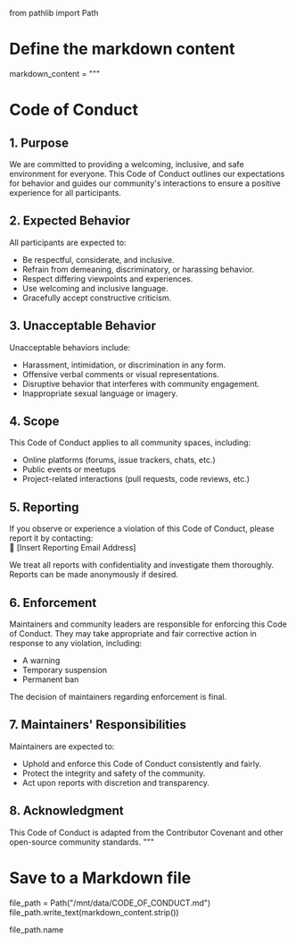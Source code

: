 from pathlib import Path

# Define the markdown content
markdown_content = """
# Code of Conduct

## 1. Purpose
We are committed to providing a welcoming, inclusive, and safe environment for everyone. This Code of Conduct outlines our expectations for behavior and guides our community's interactions to ensure a positive experience for all participants.

## 2. Expected Behavior
All participants are expected to:

- Be respectful, considerate, and inclusive.
- Refrain from demeaning, discriminatory, or harassing behavior.
- Respect differing viewpoints and experiences.
- Use welcoming and inclusive language.
- Gracefully accept constructive criticism.

## 3. Unacceptable Behavior
Unacceptable behaviors include:

- Harassment, intimidation, or discrimination in any form.
- Offensive verbal comments or visual representations.
- Disruptive behavior that interferes with community engagement.
- Inappropriate sexual language or imagery.

## 4. Scope
This Code of Conduct applies to all community spaces, including:

- Online platforms (forums, issue trackers, chats, etc.)
- Public events or meetups
- Project-related interactions (pull requests, code reviews, etc.)

## 5. Reporting
If you observe or experience a violation of this Code of Conduct, please report it by contacting:  
📧 [Insert Reporting Email Address]

We treat all reports with confidentiality and investigate them thoroughly. Reports can be made anonymously if desired.

## 6. Enforcement
Maintainers and community leaders are responsible for enforcing this Code of Conduct. They may take appropriate and fair corrective action in response to any violation, including:

- A warning
- Temporary suspension
- Permanent ban

The decision of maintainers regarding enforcement is final.

## 7. Maintainers' Responsibilities
Maintainers are expected to:

- Uphold and enforce this Code of Conduct consistently and fairly.
- Protect the integrity and safety of the community.
- Act upon reports with discretion and transparency.

## 8. Acknowledgment
This Code of Conduct is adapted from the Contributor Covenant and other open-source community standards.
"""

# Save to a Markdown file
file_path = Path("/mnt/data/CODE_OF_CONDUCT.md")
file_path.write_text(markdown_content.strip())

file_path.name
